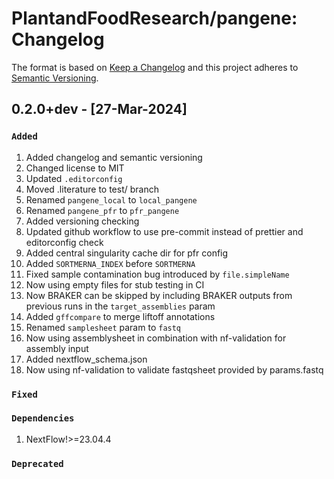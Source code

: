 # PlantandFoodResearch/pangene: Changelog

The format is based on [Keep a Changelog](https://keepachangelog.com/en/1.0.0/)
and this project adheres to [Semantic Versioning](https://semver.org/spec/v2.0.0.html).

## 0.2.0+dev - [27-Mar-2024]

### `Added`

1. Added changelog and semantic versioning
2. Changed license to MIT
3. Updated `.editorconfig`
4. Moved .literature to test/ branch
5. Renamed `pangene_local` to `local_pangene`
6. Renamed `pangene_pfr` to `pfr_pangene`
7. Added versioning checking
8. Updated github workflow to use pre-commit instead of prettier and editorconfig check
9. Added central singularity cache dir for pfr config
10. Added `SORTMERNA_INDEX` before `SORTMERNA`
11. Fixed sample contamination bug introduced by `file.simpleName`
12. Now using empty files for stub testing in CI
13. Now BRAKER can be skipped by including BRAKER outputs from previous runs in the `target_assemblies` param
14. Added `gffcompare` to merge liftoff annotations
15. Renamed `samplesheet` param to `fastq`
16. Now using assemblysheet in combination with nf-validation for assembly input
17. Added nextflow_schema.json
18. Now using nf-validation to validate fastqsheet provided by params.fastq

### `Fixed`

### `Dependencies`

1. NextFlow!>=23.04.4

### `Deprecated`
